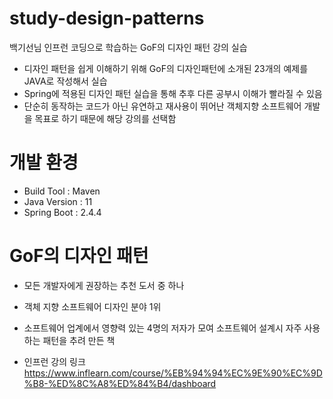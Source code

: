 # study-design-patterns
백기선님 인프런 코딩으로 학습하는 GoF의 디자인 패턴 강의 실습

* 디자인 패턴을 쉽게 이해하기 위해 GoF의 디자인패턴에 소개된 23개의 예제를 JAVA로 작성해서 실습
* Spring에 적용된 디자인 패턴 실습을 통해 추후 다른 공부시 이해가 빨라질 수 있음
* 단순히 동작하는 코드가 아닌 유연하고 재사용이 뛰어난 객체지향 소프트웨어 개발을 목표로 하기 때문에 해당 강의를 선택함

# 개발 환경
* Build Tool : Maven
* Java Version : 11
* Spring Boot : 2.4.4

# GoF의 디자인 패턴
* 모든 개발자에게 권장하는 추천 도서 중 하나
* 객체 지향 소프트웨어 디자인 분야 1위
* 소프트웨어 업계에서 영향력 있는 4명의 저자가 모여 소프트웨어 설계시 자주 사용하는 패턴을 추려 만든 책

* 인프런 강의 링크
https://www.inflearn.com/course/%EB%94%94%EC%9E%90%EC%9D%B8-%ED%8C%A8%ED%84%B4/dashboard
